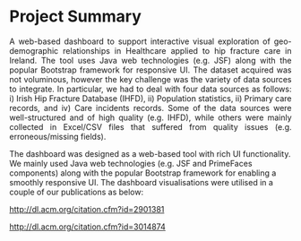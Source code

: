 # Project Summary
<p align="justify">
A web-based dashboard to support interactive visual exploration of geo-demographic relationships in Healthcare applied to hip fracture care in Ireland. The tool uses Java web technologies (e.g. JSF) along with the popular Bootstrap framework for responsive UI.
The dataset acquired was not voluminous, however the key challenge was the variety of data sources to integrate. In particular, we had to deal with four data sources as follows: i) Irish Hip Fracture Database (IHFD), ii) Population statistics, ii) Primary care records, and iv) Care incidents records. Some of the data sources were well-structured and of high quality (e.g. IHFD), while others were mainly collected in Excel/CSV files that suffered from quality issues (e.g. erroneous/missing fields).

The dashboard was designed as a web-based tool with rich UI functionality. We mainly used Java web technologies (e.g. JSF and PrimeFaces components) along with the popular Bootstrap framework for enabling a smoothly responsive UI. The dashboard visualisations were utilised in a couple of our publications as below:

http://dl.acm.org/citation.cfm?id=2901381

http://dl.acm.org/citation.cfm?id=3014874
</p>

